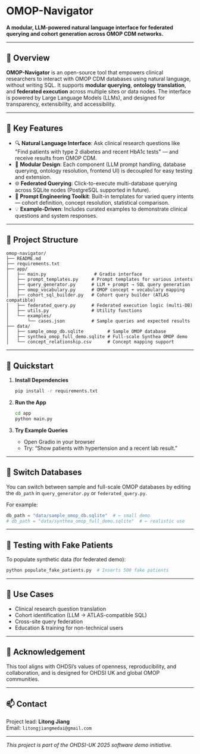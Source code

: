 
# OMOP-Navigator

**A modular, LLM-powered natural language interface for federated querying and cohort generation across OMOP CDM networks.**

---

## 🧠 Overview

**OMOP-Navigator** is an open-source tool that empowers clinical researchers to interact with OMOP CDM databases using natural language, without writing SQL. It supports **modular querying**, **ontology translation**, and **federated execution** across multiple sites or data nodes. The interface is powered by Large Language Models (LLMs), and designed for transparency, extensibility, and accessibility.

---

## 🎯 Key Features

- 🔍 **Natural Language Interface**: Ask clinical research questions like "Find patients with type 2 diabetes and recent HbA1c tests" — and receive results from OMOP CDM.
- 🧱 **Modular Design**: Each component (LLM prompt handling, database querying, ontology resolution, frontend UI) is decoupled for easy testing and extension.
- 🌐 **Federated Querying**: Click-to-execute multi-database querying across SQLite nodes (PostgreSQL supported in future).
- 🧠 **Prompt Engineering Toolkit**: Built-in templates for varied query intents — cohort definition, concept resolution, statistical comparison.
- 💡 **Example-Driven**: Includes curated examples to demonstrate clinical questions and system responses.

---

## 🧰 Project Structure

```
omop-navigator/
├── README.md
├── requirements.txt
├── app/
│   ├── main.py                  # Gradio interface
│   ├── prompt_templates.py     # Prompt templates for various intents
│   ├── query_generator.py      # LLM + prompt → SQL query generation
│   ├── omop_vocabulary.py      # OMOP concept + vocabulary mapping
│   ├── cohort_sql_builder.py   # Cohort query builder (ATLAS compatible)
│   ├── federated_query.py      # Federated execution logic (multi-DB)
│   ├── utils.py                # Utility functions
│   └── examples/
│       └── cases.json          # Sample queries and expected results
├── data/
│   ├── sample_omop_db.sqlite         # Sample OMOP database
│   ├── synthea_omop_full_demo.sqlite # Full-scale Synthea OMOP demo
│   └── concept_relationship.csv      # Concept mapping support
```

---

## 🚀 Quickstart

1. **Install Dependencies**
   ```bash
   pip install -r requirements.txt
   ```

2. **Run the App**
   ```bash
   cd app
   python main.py
   ```

3. **Try Example Queries**
   - Open Gradio in your browser
   - Try: “Show patients with hypertension and a recent lab result.”

---

## 🔄 Switch Databases

You can switch between sample and full-scale OMOP databases by editing the `db_path` in `query_generator.py` or `federated_query.py`.

For example:
```python
db_path = "data/sample_omop_db.sqlite"  # ← small demo
# db_path = "data/synthea_omop_full_demo.sqlite"  # ← realistic use
```

---

## 🧪 Testing with Fake Patients

To populate synthetic data (for federated demo):
```bash
python populate_fake_patients.py  # Inserts 500 fake patients
```

---

## 📍 Use Cases

- Clinical research question translation
- Cohort identification (LLM → ATLAS-compatible SQL)
- Cross-site query federation
- Education & training for non-technical users

---

## 📌 Acknowledgement

This tool aligns with OHDSI’s values of openness, reproducibility, and collaboration, and is designed for OHDSI UK and global OMOP communities.

---

## 📫 Contact

Project lead: **Litong Jiang**  
Email: `litongjiangmedai@gmail.com`

---

*This project is part of the OHDSI-UK 2025 software demo initiative.*
